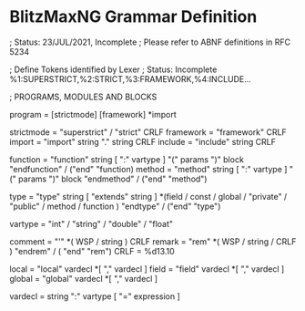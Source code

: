 # BlitzMaxNG Grammar Definition
; Status: 23/JUL/2021, Incomplete
; Please refer to ABNF definitions in RFC 5234

; Define Tokens identified by Lexer
; Status: Incomplete
%1:SUPERSTRICT,%2:STRICT,%3:FRAMEWORK,%4:INCLUDE...

; PROGRAMS, MODULES AND BLOCKS

program = [strictmode] [framework] \*import

strictmode = "superstrict" / "strict" CRLF
framework = "framework" CRLF
import = "import" string "." string CRLF
include = "include" string CRLF

function = "function" string [ ":" vartype ]
           "(" params ")" block
           "endfunction" / ("end" "function)
method = "method" string [ ":" vartype ]
         "(" params ")" 
         block
         "endmethod" / ("end" "method")

type = "type" string [ "extends" string ]
       \*(field / const / global / "private" / "public" / method / function )
       "endtype" / ("end" "type")

vartype = "int" / "string" / "double" / "float"

comment = "'" \*( WSP / string ) CRLF
remark = "rem" \*( WSP / string / CRLF ) "endrem" / ( "end" "rem")
CRLF = %d13.10

local = "local" vardecl \*[ "," vardecl ]
field = "field" vardecl \*[ "," vardecl ]
global = "global" vardecl \*[ "," vardecl ]

vardecl = string ":" vartype [ "=" expression ]



